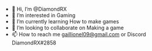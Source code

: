 - 👋 Hi, I’m @DiamondRX
- 👀 I’m interested in Gaming
- 🌱 I’m currently learning How to make games
- 💞️ I’m looking to collaborate on Making a game
- 📫 How to reach me gaillionel09@gmail.com or Discord DiamondRX#2858

<!---
DiamondRX/DiamondRX is a ✨ special ✨ repository because its `README.md` (this file) appears on your GitHub profile.
You can click the Preview link to take a look at your changes.
--->
